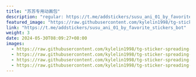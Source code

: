 ```yaml
---
title: "苏苏专用动画包"
description: "regular: https://t.me/addstickers/susu_ani_01_by_favorite_stickers_bot"
featured_image: "https://raw.githubusercontent.com/kylelin1998/tg-sticker-spreading-worldwide-images/main/img/7d025807-8a2a-47ca-b1e1-220947c72242.jpg"
link: "https://t.me/addstickers/susu_ani_01_by_favorite_stickers_bot"
weight: 3
date: 2024-05-30T08:09:27+08:00
images:
  - https://raw.githubusercontent.com/kylelin1998/tg-sticker-spreading-worldwide-images/main/img/7d025807-8a2a-47ca-b1e1-220947c72242.jpg
  - https://raw.githubusercontent.com/kylelin1998/tg-sticker-spreading-worldwide-images/main/img/145b79fd-4193-4cd1-83c5-4c730b628f4f.jpg
  - https://raw.githubusercontent.com/kylelin1998/tg-sticker-spreading-worldwide-images/main/img/e5938322-4aca-4cb9-949a-8b16e1c4a268.jpg
  - https://raw.githubusercontent.com/kylelin1998/tg-sticker-spreading-worldwide-images/main/img/c753d2e3-ce99-4ff9-825e-a58bdb095501.jpg
---
```

